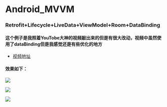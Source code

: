 # Android_MVVM

### Retrofit+Lifecycle+LiveData+ViewModel+Room+DataBinding

#### 这个例子是我照着YouTobe大神的视频敲出来的但是有很大改动，视频中虽然使用了dataBinding但是我感觉还是有些优化的地方

* [视频地址](https://www.youtube.com/watch?v=-Ue9Ayv4_kY&list=PLam6bY5NszYOUDKwe-6tVhb3zVevwbHiK&index=1&pbjreload=101)

#### 效果如下：

![](https://cdn.jsdelivr.net/gh/Naruto-1996/picture/images/S10112-11390353.png)

![](https://cdn.jsdelivr.net/gh/Naruto-1996/picture/images/S10112-11391548.png)

![](https://cdn.jsdelivr.net/gh/Naruto-1996/picture/images/S10112-11393131.png)


